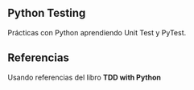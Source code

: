 Python Testing
----

Prácticas con Python aprendiendo Unit Test y PyTest.

## Referencias

Usando referencias del libro **TDD with Python**